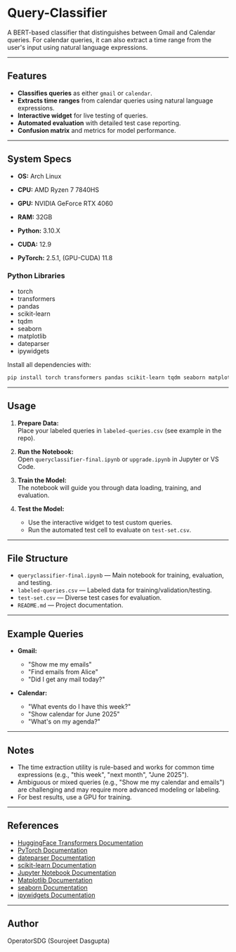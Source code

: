 # Query-Classifier

A BERT-based classifier that distinguishes between Gmail and Calendar queries. For calendar queries, it can also extract a time range from the user's input using natural language expressions.

---

## Features

- **Classifies queries** as either `gmail` or `calendar`.
- **Extracts time ranges** from calendar queries using natural language expressions.
- **Interactive widget** for live testing of queries.
- **Automated evaluation** with detailed test case reporting.
- **Confusion matrix** and metrics for model performance.

---

## System Specs

- **OS:** Arch Linux
- **CPU:** AMD Ryzen 7 7840HS 
- **GPU:** NVIDIA GeForce RTX 4060
- **RAM:** 32GB

- **Python:** 3.10.X
- **CUDA:** 12.9
- **PyTorch:** 2.5.1, (GPU-CUDA) 11.8

### Python Libraries

- torch
- transformers
- pandas
- scikit-learn
- tqdm
- seaborn
- matplotlib
- dateparser
- ipywidgets

Install all dependencies with:

```bash
pip install torch transformers pandas scikit-learn tqdm seaborn matplotlib dateparser ipywidgets
```

---

## Usage

1. **Prepare Data:**  
   Place your labeled queries in `labeled-queries.csv` (see example in the repo).

2. **Run the Notebook:**  
   Open `queryclassifier-final.ipynb` or `upgrade.ipynb` in Jupyter or VS Code.

3. **Train the Model:**  
   The notebook will guide you through data loading, training, and evaluation.

4. **Test the Model:**  
   - Use the interactive widget to test custom queries.
   - Run the automated test cell to evaluate on `test-set.csv`.

---

## File Structure

- `queryclassifier-final.ipynb` — Main notebook for training, evaluation, and testing.
- `labeled-queries.csv` — Labeled data for training/validation/testing.
- `test-set.csv` — Diverse test cases for evaluation.
- `README.md` — Project documentation.

---

## Example Queries

- **Gmail:**  
  - "Show me my emails"
  - "Find emails from Alice"
  - "Did I get any mail today?"

- **Calendar:**  
  - "What events do I have this week?"
  - "Show calendar for June 2025"
  - "What's on my agenda?"

---

## Notes

- The time extraction utility is rule-based and works for common time expressions (e.g., "this week", "next month", "June 2025").
- Ambiguous or mixed queries (e.g., "Show me my calendar and emails") are challenging and may require more advanced modeling or labeling.
- For best results, use a GPU for training.

---
## References
- [HuggingFace Transformers Documentation](https://huggingface.co/docs/transformers/index)
- [PyTorch Documentation](https://pytorch.org/docs/stable/index.html)
- [dateparser Documentation](https://dateparser.readthedocs.io/en/latest/)
- [scikit-learn Documentation](https://scikit-learn.org/stable/documentation.html)
- [Jupyter Notebook Documentation](https://jupyter-notebook.readthedocs.io/en/stable/)
- [Matplotlib Documentation](https://matplotlib.org/stable/contents.html)
- [seaborn Documentation](https://seaborn.pydata.org/)
- [ipywidgets Documentation](https://ipywidgets.readthedocs.io/en/stable/)

---

## Author
OperatorSDG (Sourojeet Dasgupta)